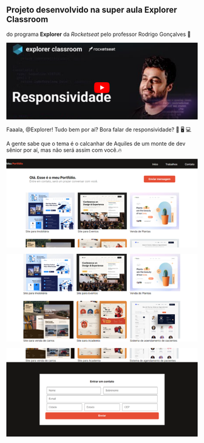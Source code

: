 ## Projeto desenvolvido na super aula Explorer Classroom
do programa **Explorer** da *Rocketseat* pelo professor Rodrigo Gonçalves  🚀

![](https://github.com/Clara-Pacheco/rocketseat_explorer-classroom_responsividade/blob/main/img/cover.png)

Faaala, @Explorer! Tudo bem por aí?
Bora falar de responsividade? 📱 🖥️ 💻 

A gente sabe que o tema é o calcanhar de Aquiles de um monte de dev sênior por aí, mas não será assim com você.🔥 

![](https://github.com/Clara-Pacheco/rocketseat_explorer-classroom_responsividade/blob/main/img/preview1.png)  

![](https://github.com/Clara-Pacheco/rocketseat_explorer-classroom_responsividade/blob/main/img/preview3.png)

![](https://github.com/Clara-Pacheco/rocketseat_explorer-classroom_responsividade/blob/main/img/preview2.png)  





